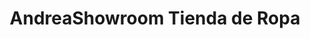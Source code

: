 ---
title: "AndreaShowroom Tienda de Ropa"
url: /san-justo/andreashowroom-tienda-de-ropa/
shop: ropa
---